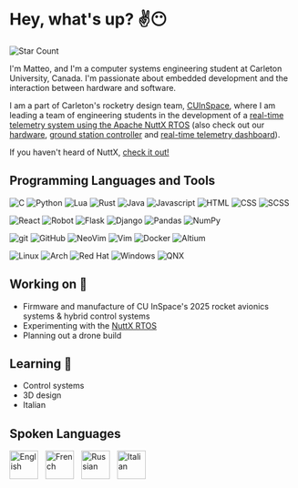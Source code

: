 # Hey, what's up? ✌😶

![Star Count][star-count]

I'm Matteo, and I'm a computer systems engineering student at Carleton University, Canada. I'm passionate about
embedded development and the interaction between hardware and software.

I am a part of Carleton's rocketry design team, [CUInSpace][cuinspace], where I am leading a team of engineering
students in the development of a [real-time telemetry system using the Apache NuttX RTOS][nx-telem] (also check out our
[hardware][gs-board], [ground station controller][gs-software] and [real-time telemetry dashboard][gs-ui]).

If you haven't heard of NuttX, [check it out!][nuttx]

## Programming Languages and Tools

<!--Languages-->

<img alt="C" src="https://img.shields.io/badge/C-00599C?&logo=c&style=for-the-badge" /> <img alt="Python" src="https://img.shields.io/badge/-Python-ffbc03?&logo=Python&style=for-the-badge" /> <img alt="Lua" src="https://img.shields.io/badge/lua-%232C2D72.svg?style=for-the-badge&logo=lua&logoColor=white" /> <img alt="Rust" src="https://img.shields.io/badge/rust-%23000000.svg?style=for-the-badge&logo=rust&logoColor=white" /> <img alt="Java" src="https://img.shields.io/badge/Java-f7df1e?style=for-the-badge&logo=openjdk&logoColor=black"> <img alt="Javascript" src="https://img.shields.io/badge/Javascript-f7df1e?style=for-the-badge&logo=Javascript&logoColor=black"> <img alt="HTML" src="https://img.shields.io/badge/HTML-F05032?style=for-the-badge&logo=html5&logoColor=white"> <img alt="CSS" src="https://img.shields.io/badge/CSS-46a2f1?style=for-the-badge&logo=css3&logoColor=white"> <img alt="SCSS" src="https://img.shields.io/badge/SCSS-c76494?style=for-the-badge&logo=sass&logoColor=white">
<br />

<!--Frameworks-->

<img alt="React" src="https://img.shields.io/badge/react-%2320232a.svg?style=for-the-badge&logo=react&logoColor=%2361DAFB"> <img alt="Robot" src="https://img.shields.io/badge/robot-000000?style=for-the-badge&logo=robotframework&logoColor=white"> <img alt="Flask" src="https://img.shields.io/badge/flask-%23000.svg?style=for-the-badge&logo=flask&logoColor=white"> <img alt="Django" src="https://img.shields.io/badge/django-%23092E20.svg?style=for-the-badge&logo=django&logoColor=white"> <img alt="Pandas" src="https://img.shields.io/badge/pandas-%23150458.svg?style=for-the-badge&logo=pandas&logoColor=white"> <img alt="NumPy" src="https://img.shields.io/badge/numpy-%23013243.svg?&style=for-the-badge&logo=numpy&logoColor=white">
<br />

<!--Tools-->

<img alt="git" src="https://img.shields.io/badge/-Git-F05032?&style=for-the-badge&logo=git&logoColor=white" /> <img alt="GitHub" src="https://img.shields.io/badge/-GitHub-000000?&style=for-the-badge&logo=github&logoColor=white" /> <img alt="NeoVim" src="https://img.shields.io/badge/NeoVim-%2357A143.svg?&style=for-the-badge&logo=neovim&logoColor=white"> <img alt="Vim" src="https://img.shields.io/badge/-Vim-019833?&logo=Vim&style=for-the-badge" /> <img alt="Docker" src="https://img.shields.io/badge/-Docker-46a2f1?&style=for-the-badge&logo=docker&logoColor=white" /> <img alt="Altium" src="https://img.shields.io/badge/altium%20designer-A5915F?style=for-the-badge&logo=altium%20designer&logoColor=white" />
<br />

<!--OS-->

<img alt="Linux" src="https://img.shields.io/badge/Linux-FCC624?style=for-the-badge&logo=linux&logoColor=black"> <img alt="Arch" src="https://img.shields.io/badge/Arch%20Linux-1793D1?logo=arch-linux&logoColor=fff&style=for-the-badge"> <img alt="Red Hat" src="https://img.shields.io/badge/Red%20Hat-EE0000?style=for-the-badge&logo=redhat&logoColor=white"> <img alt="Windows" src="https://img.shields.io/badge/Windows-0078D6?style=for-the-badge&logo=windows&logoColor=white"> <img alt="QNX" src="https://img.shields.io/badge/QNX-000000.svg?style=for-the-badge&logo=blackberry&logoColor=white"/>

## Working on 🧩

- Firmware and manufacture of CU InSpace's 2025 rocket avionics systems & hybrid control systems
- Experimenting with the [NuttX RTOS](https://github.com/apache/nuttx)
- Planning out a drone build

## Learning 🌱

- Control systems
- 3D design
- Italian

## Spoken Languages

<img align="left" style="padding-right:10px" alt="English" width="50px" src="https://cdn-icons-png.flaticon.com/512/330/330442.png" />
<img align="left" style="padding-right:10px" alt="French" width="50px" src="https://cdn-icons-png.flaticon.com/512/330/330490.png" />
<img align="left" style="padding-right:10px" alt="Russian" width="50px" src="https://cdn-icons-png.flaticon.com/512/330/330437.png" />
<img align="left" style="padding-right:10px" alt="Italian" width="50px" src="https://cdn-icons-png.flaticon.com/512/330/330672.png" />
<br />

<!--Links-->

[nvim]: https://github.com/linguini1/nvim
[pulse]: https://github.com/linguini1/pulse.nvim
[gol-16]: https://github.com/linguini1/gol-16/tree/main/assembler
[cuinspace]: https://github.com/CarletonURocketry
[gs-software]: https://github.com/CarletonURocketry/ground-station
[gs-ui]: https://github.com/CarletonURocketry/ground-station-ui
[gs-board]: https://github.com/CarletonURocketry/avionics-hardware/tree/master/2022-2023%20PCBs%20Work%20in%20Progress
[nx-telem]: https://github.com/CarletonURocketry/inspace-nxtelem
[nuttx]: https://nuttx.apache.org/
[star-count]: https://img.shields.io/badge/dynamic/json?logo=github&logoColor=white&label=Stars&labelColor=black&color=gold&style=for-the-badge&query=%24.stars&url=https://api.github-star-counter.workers.dev/user/linguini1
